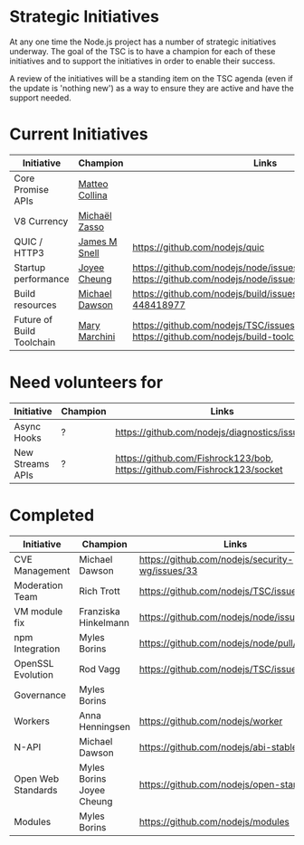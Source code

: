 # Strategic Initiatives

At any one time the Node.js project has a number of strategic initiatives
underway.  The goal of the TSC is to have a champion for each of these
initiatives and to support the initiatives in order to enable their
success.

A review of the initiatives will be a standing item on the TSC agenda (even
if the update is 'nothing new') as a way to ensure they are active
and have the support needed.

# Current Initiatives

| Initiative                | Champion                    | Links                                                                                    |
|---------------------------|-----------------------------|------------------------------------------------------------------------------------------|
| Core Promise APIs         | [Matteo Collina][mcollina]  |                                                                                          |
| V8 Currency               | [Michaël Zasso][targos]     |                                                                                          |
| QUIC / HTTP3              | [James M Snell][jasnell]    | https://github.com/nodejs/quic                                                           |
| Startup performance       | [Joyee Cheung][joyeecheung] | https://github.com/nodejs/node/issues/17058 https://github.com/nodejs/node/issues/21563  |
| Build resources           | [Michael Dawson][mhdawson]  | https://github.com/nodejs/build/issues/1154#issuecomment-448418977                       |
| Future of Build Toolchain | [Mary Marchini][mmarchini]  | https://github.com/nodejs/TSC/issues/901, https://github.com/nodejs/build-toolchain-next |

# Need volunteers for

| Initiative       | Champion | Links                                                                     |
|------------------|----------|---------------------------------------------------------------------------|
| Async Hooks      | ?        | https://github.com/nodejs/diagnostics/issues/124                          |
| New Streams APIs | ?        | https://github.com/Fishrock123/bob, https://github.com/Fishrock123/socket |

# Completed

| Initiative         | Champion                  | Links                                           |
|--------------------|---------------------------|-------------------------------------------------|
| CVE Management     | Michael Dawson            | https://github.com/nodejs/security-wg/issues/33 |
| Moderation Team    | Rich Trott                | https://github.com/nodejs/TSC/issues/329        |
| VM module fix      | Franziska Hinkelmann      | https://github.com/nodejs/node/issues/6283      |
| npm Integration    | Myles Borins              | https://github.com/nodejs/node/pull/21594       |
| OpenSSL Evolution  | Rod Vagg                  | https://github.com/nodejs/TSC/issues/677        |
| Governance         | Myles Borins              |                                                 |
| Workers            | Anna Henningsen           | https://github.com/nodejs/worker                |
| N-API              | Michael Dawson            | https://github.com/nodejs/abi-stable-node       |
| Open Web Standards | Myles Borins Joyee Cheung | https://github.com/nodejs/open-standards        |
| Modules            | Myles Borins              | https://github.com/nodejs/modules               |

[joyeecheung]: https://github.com/joyeecheung
[mhdawson]: https://github.com/mhdawson
[targos]: https://github.com/targos
[mcollina]: https://github.com/mcollina
[jasnell]: https://github.com/jasnell
[mmarchini]: https://github.com/mmarchini
